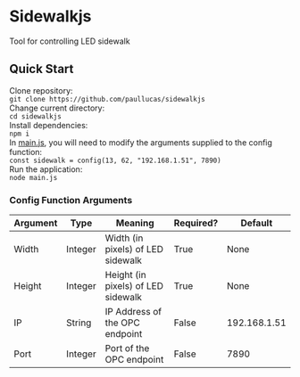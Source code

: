 # Sidewalkjs
Tool for controlling LED sidewalk

## Quick Start
Clone repository:
<br>
```git clone https://github.com/paullucas/sidewalkjs```
<br>
Change current directory:
<br>
```cd sidewalkjs```
<br>
Install dependencies:
<br>
```npm i```
<br>
In <a href="https://github.com/paullucas/sidewalkjs/blob/master/main.js#L2">main.js</a>, you will need to modify the arguments supplied to the config function:
<br>
```const sidewalk = config(13, 62, "192.168.1.51", 7890)```
<br>
Run the application:
<br>
```node main.js```

### Config Function Arguments
Argument | Type | Meaning | Required? | Default
--- | --- | --- | --- | --- |
Width | Integer | Width (in pixels) of LED sidewalk | True | None |
Height | Integer | Height (in pixels) of LED sidewalk | True | None |
IP | String | IP Address of the OPC endpoint | False | 192.168.1.51 |
Port | Integer | Port of the OPC endpoint | False | 7890 |
